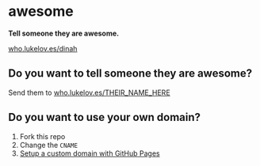 awesome
=======

**Tell someone they are awesome.**

[who.lukelov.es/dinah](http://who.lukelov.es/dinah)

## Do you want to tell someone they are awesome?

Send them to [who.lukelov.es/THEIR_NAME_HERE](http://who.lukelov.es/THEIR_NAME_HERE)

## Do you want to use your own domain?

1. Fork this repo
2. Change the `CNAME`
3. [Setup a custom domain with GitHub Pages](https://help.github.com/articles/setting-up-a-custom-domain-with-pages)
